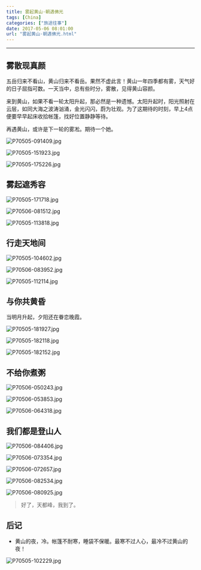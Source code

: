 ```yaml
---
title: 雾起黄山·朝遇佛光
tags: [China]
categories: ["旅途往事"]
date: 2017-05-06 08:01:00
url: "雾起黄山·朝遇佛光.html"
---
```


* * *

## 雾散现真颜

五岳归来不看山，黄山归来不看岳。果然不虚此言！黄山一年四季都有雾，天气好的日子屈指可数。一天当中，总有些时分，雾散，见得黄山容颜。

来到黄山，如果不看一轮太阳升起，那必然是一种遗憾。太阳升起时，阳光照射在云层，如同大海之波涛汹涌，金光闪闪，蔚为壮观。为了这期待的时刻，早上4点便要早早起床收拾帐篷，找好位置静静等待。

再遇黄山，或许是下一轮的雾凇。期待一个她。

![P70505-091409.jpg](http://blog.dahouzi.cn/blog/picture/P70505-091409.jpg?imageView/2/w/800)

![P70505-151923.jpg](http://blog.dahouzi.cn/blog/picture/P70505-151923.jpg?imageView/2/w/800)

![P70505-175226.jpg](http://blog.dahouzi.cn/blog/picture/P70505-175226.jpg?imageView/2/w/800)

## 雾起遮秀容

![P70505-171718.jpg](http://blog.dahouzi.cn/blog/picture/P70505-171718.jpg?imageView/2/w/800)

![P70506-081512.jpg](http://blog.dahouzi.cn/blog/picture/P70506-081512.jpg?imageView/2/w/800)

![P70505-113818.jpg](http://blog.dahouzi.cn/blog/picture/P70505-113818.jpg?imageView/2/w/800)

## 行走天地间

![P70505-104602.jpg](http://blog.dahouzi.cn/blog/picture/P70505-104602.jpg?imageView/2/w/800)

![P70506-083952.jpg](http://blog.dahouzi.cn/blog/picture/P70506-083952.jpg?imageView/2/w/800)

![P70505-112114.jpg](http://blog.dahouzi.cn/blog/picture/P70505-112114.jpg?imageView/2/w/800)

## 与你共黄昏

当明月升起，夕阳还在眷恋晚霞。

![P70505-181927.jpg](http://blog.dahouzi.cn/blog/picture/P70505-181927.jpg?imageView/2/w/800)

![P70505-182118.jpg](http://blog.dahouzi.cn/blog/picture/P70505-182118.jpg?imageView/2/w/800)

![P70505-182152.jpg](http://blog.dahouzi.cn/blog/picture/P70505-182152.jpg?imageView/2/w/800)

## 不给你煮粥

![P70506-050243.jpg](http://blog.dahouzi.cn/blog/picture/P70506-050243.jpg?imageView/2/w/800)

![P70506-053853.jpg](http://blog.dahouzi.cn/blog/picture/P70506-053853.jpg?imageView/2/w/800)

![P70506-064318.jpg](http://blog.dahouzi.cn/blog/picture/P70506-064318.jpg?imageView/2/w/800)

## 我们都是登山人

![P70506-084406.jpg](http://blog.dahouzi.cn/blog/picture/P70506-084406.jpg?imageView/2/w/800)

![P70506-073354.jpg](http://blog.dahouzi.cn/blog/picture/P70506-073354.jpg?imageView/2/w/800)

![P70506-072657.jpg](http://blog.dahouzi.cn/blog/picture/P70506-072657.jpg?imageView/2/w/800)

![P70506-082534.jpg](http://blog.dahouzi.cn/blog/picture/P70506-082534.jpg?imageView/2/w/800)

![P70506-080925.jpg](http://blog.dahouzi.cn/blog/picture/P70506-080925.jpg?imageView/2/w/800)

> 好了，天都峰，我到了。

## 后记

*   黄山的夜，冷。帐篷不耐寒，睡袋不保暖。最寒不过人心，最冷不过黄山的夜！

![P70505-102229.jpg](http://blog.dahouzi.cn/blog/picture/P70505-102229.jpg?imageView/2/w/800)